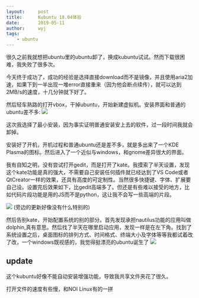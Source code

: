 ```yaml
---
layout:		post
title:		Kubuntu 18.04体验
date:		2019-05-11
author:		wyj
tags:
    - ubuntu
---
```


很久之前我就想把ubuntu里的ubuntu卸了，换成kubuntu试试。然而下载很困难，我失败了很多次。

今天终于成功了，成功的经验是选择直接download而不是镜像，并且使用aria2加速，如果下到一半出现一堆error直接重来（因为他会断点续传），就可以达到2MB/s的速度，十几分钟就下好了。

然后轻车熟路的打开vbox，干掉ubuntu，开始新建虚拟机。安装界面和普通的ubuntu差不多:
![](https://i.loli.net/2019/05/11/5cd66a9a674d0.png)

这次我选择了最小安装，因为事实证明普通安装安上去的软件，过一段时间我就会卸掉。

安装好了开机，开机过程和普通ubuntu还是差不多，就是多出来了一个KDE Plasma的图标。然后进入了一个近似与windows，和gnome差异很大的界面。

我有自知之明，没有尝试打开gedit，而是打开了kate。我摸索了半天设置，发现这个kate功能是真的强大，不需要自己安装任何插件就已经达到了VS Code或者QtCreator一样的效果，还具有高度的可定制性。当然很多快捷键、字体、扩展要自己设。设置完后效果如下，比gedit高端多了。但还是有些难以接受的地方，比如代码片段功能是用的JS而不是python，这让我不会写一些高端的片段。

![](https://i.loli.net/2019/05/11/5cd66c8b3a10c.png
)
(旁边的更新好像没有什么特别的)

然后告别kate，开始配置系统的别的部分。首先发现承担nautilus功能的应用叫做dolphin,真有意思。然后找了半天在哪里启动应用，发现一样是在左下角。找到了系统设置之后，桌面图标的排列方式、时间格式、终端大小及字体等等我都试着改了改，一个windows既视感的，我觉得挺漂亮的ubuntu诞生了
![](https://i.loli.net/2019/05/11/5cd66f3c9ffe3.png
)

update
--
这个kubuntu好像不能自动安装增强功能，导致我共享文件夹花了很久。

打开文件的速度有些慢，和NOI Linux有的一拼
